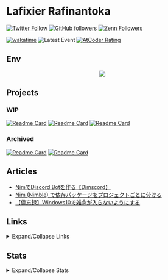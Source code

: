 # Lafixier Rafinantoka

[![Twitter Follow](https://img.shields.io/twitter/follow/lafixier?style=social)](https://twitter.com/intent/follow?screen_name=lafixier)
[![GitHub followers](https://img.shields.io/github/followers/lfxr?style=social)](https://github.com/lfxr)
[![Zenn Followers](https://badgen.org/img/zenn/lafixier/followers?style=social)](https://zenn.dev/lafixier)

[![wakatime](https://wakatime.com/badge/user/25575c52-1e36-49a7-8a4f-c044c64d7c6f.svg)](https://wakatime.com/@25575c52-1e36-49a7-8a4f-c044c64d7c6f)
![Latest Event](https://img.shields.io/badge/dynamic/json?label=Latest%20event&query=%24%5B0%5D.created_at&url=https%3A%2F%2Fapi.github.com%2Fusers%2Flfxr%2Fevents)
[![AtCoder Rating](https://badgen.org/img/atcoder/lafixier/rating/algorithm?style=flat)](https://atcoder.jp/users/lafixier?contestType=algo)

<!-- ![GitHub Contribution Snake](https://raw.githubusercontent.com/lfxr/lfxr/main/images/github-snake-dark.svg) -->
<!-- [![Qiita Followers](https://badgen.org/img/qiita/lafixier/followers?style=social)](https://qiita.com/lafixier) -->
<!-- [![lafixier](https://img.shields.io/endpoint?url=https%3A%2F%2Fatcoder-badges.now.sh%2Fapi%2Fatcoder%2Fjson%2Flafixier)](https://atcoder.jp/users/lafixier) --

<!-- ## Pinned Repos

<!-- [![Readme Card](https://github-readme-stats-gamma-gules.vercel.app/api/pin/?theme=onedark&username=lfxr&repo=aviutliem-cli)](https://github.com/lafixier/aviutliem-cli) -->
<!-- [![Readme Card](https://github-readme-stats-gamma-gules.vercel.app/api/pin/?theme=onedark&username=lafixier&repo=aviutliem)](https://github.com/lafixier/aviutliem) -->
<!-- [![Readme Card](https://github-readme-stats-gamma-gules.vercel.app/api/pin/?theme=onedark&username=lafixier&repo=katima)](https://github.com/lafixier/katima)
[![Readme Card](https://github-readme-stats-gamma-gules.vercel.app/api/pin/?theme=onedark&username=lafixier&repo=brwsng-qol)](https://github.com/lafixier/brwsng-qol)
[![Readme Card](https://github-readme-stats-gamma-gules.vercel.app/api/pin/?theme=onedark&username=lafixier&repo=dotfiles)](https://github.com/lafixier/dotfiles)
[![Readme Card](https://github-readme-stats-gamma-gules.vercel.app/api/pin/?theme=onedark&username=lafixier&repo=fish-env-build-script)](https://github.com/lafixier/fish-env-build-script) -->
<!-- [![Readme Card](https://github-readme-stats-gamma-gules.vercel.app/api/pin/?theme=onedark&username=lafixier&repo=repo)](https://github.com/lafixier/repo) -->

<!-- > [!Caution] -->
<!-- > Temporarily Out of Service -->

## Env

<p align="center">
  <a href="https://skillicons.dev">
    <img src="https://skillicons.dev/icons?i=neovim,nim" />
  </a>
</p>

## Projects

### WIP

[![Readme Card](https://github-readme-stats.vercel.app/api/pin/?theme=aura_dark&username=lfxr&repo=gasula-nim)](https://github.com/lfxr/gasula-nim)
[![Readme Card](https://github-readme-stats.vercel.app/api/pin/?theme=aura_dark&username=lfxr&repo=c3k)](https://github.com/lfxr/c3k)
[![Readme Card](https://github-readme-stats.vercel.app/api/pin/?theme=aura_dark&username=lfxr&repo=katima)](https://github.com/lfxr/katima)

### Archived

[![Readme Card](https://github-readme-stats.vercel.app/api/pin/?theme=aura_dark&username=lfxr&repo=aulrail-core)](https://github.com/lfxr/aulrail-core)
[![Readme Card](https://github-readme-stats.vercel.app/api/pin/?theme=aura_dark&username=lfxr&repo=railafter-core)](https://github.com/lfxr/railafter-core)

## Articles

- [NimでDiscord Botを作る【Dimscord】](https://zenn.dev/lafixier/articles/create-discord-bot-in-nim-using-dimscord)
- [Nim (Nimble) で依存パッケージをプロジェクトごとに分ける](https://zenn.dev/lafixier/scraps/0246cb279a9753)
- [【備忘録】Windows10で雑念が入らないようにする](https://zenn.dev/lafixier/articles/eliminating-distractions-caused-by-windows-10)

## Links

<details><summary>Expand/Collapse Links</summary>

### Social Media

| Service       | Account                                                          |
| :------------ | :--------------------------------------------------------------- |
| Twitter       | [lafixier](https://twitter.com/lafixier)                         |
| Discord       | [lafixier#1444](https://discordapp.com/users/873474894032146453) |
| Misskey.io    | [lafixier](https://misskey.io/@lafixier)                         |
| misskey.dev   | [lafixier](https://misskey.dev/@lafixier)                        |

### Blogs / Notes

| Service  | Account                                  |
| :------- | :--------------------------------------- |
| Scrapbox | [lafixier](https://scrapbox.io/lafixier) |
| Qiita    | [lafixier](https://qiita.com/lafixier)   |
| Zenn     | [lafixier](https://zenn.dev/lafixier)    |
| dev.to   | [lafixier](https://dev.to/lafixier)      |

### Dev

| Service    | Account                                    |
| :--------- | :----------------------------------------- |
| GitHub     | [lfxr](https://github.com/lfxr)    |
| GitLab     | [lfxr](https://gitlab.com/lfxr)    |
| WakaTime   | [lfxr](https://wakatime.com/@lfxr) |

### Competitions

| Service | Account                                       |
| :------ | :-------------------------------------------- |
| AtCoder | [lafixier](https://atcoder.jp/users/lafixier) |
| CTFtime | [lafixier](https://ctftime.org/team/179539)   |

### Others

| Service | Account                                       |
| :------ | :-------------------------------------------- |
| Annict | [@lafixier](https://annict.com/@lafixier) |

</details>

## Stats

<details><summary>Expand/Collapse Stats</summary>
<br>
  
[![GitHub Streak](https://streak-stats.demolab.com?user=lfxr&theme=github-dark)](https://git.io/streak-stats)
 
[![trophy](https://github-profile-trophy.vercel.app/?username=lfxr&theme=onedark&row=2&column=3)](https://github.com/ryo-ma/github-profile-trophy)

<a><img alt="github stats" height="150px" src="https://github-readme-stats-gamma-gules.vercel.app/api?username=lfxr&theme=onedark&show_icons=ture&count_private=true" /></a>
<a><img alt="Top Langs" height="150px" src="https://github-readme-stats-gamma-gules.vercel.app/api/top-langs/?username=lfxr&layout=compact&show_icons=true&theme=onedark" /></a>
<a><img alt="Top Langs" height="150px" src="https://github-profile-summary-cards.vercel.app/api/cards/profile-details?username=lfxr&theme=dracula" /></a>
</details>
